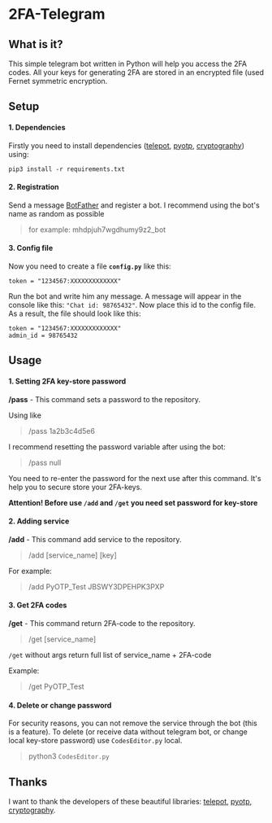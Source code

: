 # 2FA-Telegram
## What is it?
This simple telegram bot written in Python will help you access the 2FA codes.
All your keys for generating 2FA are stored in an encrypted file (used Fernet symmetric encryption.
## Setup
#### 1. Dependencies
Firstly you need to install dependencies ([telepot](https://github.com/nickoala/telepot), [pyotp](https://github.com/pyauth/pyotp),  [cryptography](https://github.com/pyca/cryptography)) using:

    pip3 install -r requirements.txt

#### 2. Registration
Send a message [BotFather](https://telegram.me/botfather) and register a bot. I recommend using the bot's name as random as possible 
>for example: mhdpjuh7wgdhumy9z2_bot

#### 3. Config file
Now you need to create a file **`config.py`** like this:

    token = "1234567:XXXXXXXXXXXXX"

Run the bot and write him any message. A message will appear in the console like this: `"Chat id: 98765432"`. 
Now place this id to the config file. As a result, the file should look like this:

    token = "1234567:XXXXXXXXXXXXX"
    admin_id = 98765432

## Usage
#### 1. Setting 2FA key-store password
**/pass** - This command sets a password to the repository.

Using like 
> /pass 1a2b3c4d5e6

I recommend resetting the password variable after using the bot:
> /pass null

You need to re-enter the password for the next use after this command.
It's help you to secure store your 2FA-keys.

**Attention! Before use `/add` and `/get` you need set password for key-store**

#### 2. Adding service
**/add** - This command add service to the repository.
> /add [service_name] [key]

For example:
> /add PyOTP_Test JBSWY3DPEHPK3PXP

#### 3. Get 2FA codes
**/get** - This command return 2FA-code to the repository.
> /get [service_name]

`/get`  without args return full list of service_name + 2FA-code 

Example:
> /get PyOTP_Test

#### 4. Delete or change password
For security reasons, you can not remove the service through the bot (this is a feature). To delete (or receive data without telegram bot, or change local key-store password) use `CodesEditor.py` local.

>python3 `CodesEditor.py`

## Thanks
I want to thank the developers of these beautiful libraries:
[telepot](https://github.com/nickoala/telepot), [pyotp](https://github.com/pyauth/pyotp),  [cryptography](https://github.com/pyca/cryptography).
